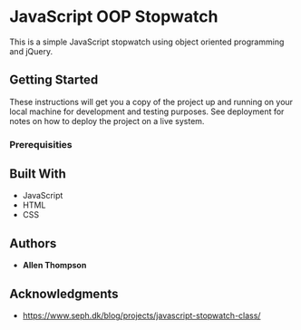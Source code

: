 # JavaScript OOP Stopwatch
This is a simple JavaScript stopwatch using object oriented programming and jQuery.

## Getting Started

These instructions will get you a copy of the project up and running on your local machine for development and testing purposes. See deployment for notes on how to deploy the project on a live system.

### Prerequisities


## Built With

* JavaScript
* HTML
* CSS


## Authors
* **Allen Thompson**

## Acknowledgments
* https://www.seph.dk/blog/projects/javascript-stopwatch-class/
